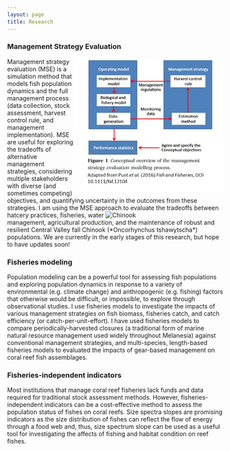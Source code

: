 ```yaml
---
layout: page
title: Research
---
```


### Management Strategy Evaluation
<img align="right" src="/img/MSE_diagram.jpg" alt="MSE" width="350">
Management strategy evaluation (MSE) is a simulation method that models fish population dynamics and the full management process (data collection, stock assessment, harvest control rule, and management implementation). MSE are useful for exploring the tradeoffs of alternative management strategies, considering multiple stakeholders with diverse (and sometimes competing) objectives, and quantifying uncertainty in the outcomes from these strategies. I am using the MSE approach to evaluate the tradeoffs between hatcery practices<img align="right" src="https://s3-us-west-2.amazonaws.com/uw-s3-cdn/wp-content/uploads/sites/6/2018/02/04130946/Bond_McKenzie_Chin-1-web.jpg" alt="Chinook" width="275">, fisheries, water management, agricultural production, and the maintenance of robust and resilient Central Valley fall Chinook (*Oncorhynchus tshawytscha*) populations. 
We are currently in the early stages of this research, but hope to have updates soon!

### Fisheries modeling

Population modeling can be a powerful tool for assessing fish populations and exploring population dynamics in response to a variety of environmental (e.g. climate change) and anthropogenic (e.g. fishing) factors that otherwise would be difficult, or impossible, to explore through observational studies. I use fisheries models to investigate the impacts of various management strategies on fish biomass, fisheries catch, and catch efficiency (or catch-per-unit-effort). I have used fisheries models to compare periodically-harvested closures (a traditional form of marine natural resource management used widely throughout Melanesia) against conventional management strategies, and multi-species, length-based fisheries models to evaluated the impacts of gear-based management on coral reef fish assemblages.

### Fisheries-independent indicators

Most institutions that manage coral reef fisheries lack funds and data required for traditional stock assessment methods. However, fisheries-independent indicators can be a cost-effective method to assess the population status of fishes on coral reefs. Size spectra slopes are promising indicators as the size distribution of fishes can reflect the flow of energy through a food web and, thus, size spectrum slope can be used as a useful tool for investigating the affects of fishing and habitat condition on reef fishes.
